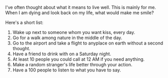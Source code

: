 I've often thought about what it means to live well. This is mainly for me. When I am dying and look back on my life, what would make me smile?

Here's a short list:
1. Wake up next to someone whom you want kiss, every day.
2. Go for a walk among nature in the middle of the day.
3. Go to the airport and take a flight to anyplace on earth without a second thought.
4. Have a friend to drink with on a Saturday night.
5. At least 10 people you could call at 12 AM if you need anything.
6. Make a random stranger's life better through your action.
7. Have a 100 people to listen to what you have to say.
